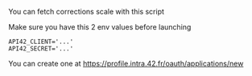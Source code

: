 You can fetch corrections scale with this script

Make sure you have this 2 env values before launching
```
API42_CLIENT='...'
API42_SECRET='...'
```

You can create one at https://profile.intra.42.fr/oauth/applications/new
